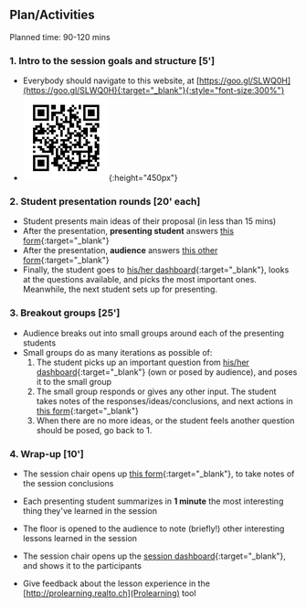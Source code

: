 ## Plan/Activities

Planned time: 90-120 mins


### 1. Intro to the session goals and structure **[5']**
* Everybody should navigate to this website, at [https://goo.gl/SLWQ0H](https://goo.gl/SLWQ0H){:target="_blank"}{:style="font-size:300%"}
* ![... or scan this!](assets/qr.png){:height="450px"}

### 2. Student presentation rounds **[20' each]**
* Student presents main ideas of their proposal (in less than 15 mins)
* After the presentation, **presenting student** answers [this form](https://docs.google.com/forms/d/e/1FAIpQLSeBCqldZH0Hsm_C8vsOisFjsoxwmD-KdT8tENaAjoJu250hLQ/viewform){:target="_blank"}
* After the presentation, **audience** answers [this other form](https://docs.google.com/forms/d/e/1FAIpQLSfibHzH__Y231g1M5UDwbd3jqaot8r7boHd05MPUsk_S7rO_g/viewform){:target="_blank"}
* Finally, the student goes to [his/her dashboard](https://luispprieto.shinyapps.io/dashboard4alexa/#section-student){:target="_blank"}, looks at the questions available, and picks the most important ones. Meanwhile, the next student sets up for presenting.

### 3. Breakout groups **[25']**
* Audience breaks out into small groups around each of the presenting students
* Small groups do as many iterations as possible of:
    1. The student picks up an important question from [his/her dashboard](https://luispprieto.shinyapps.io/dashboard4alexa/#section-student){:target="_blank"} (own or posed by audience), and poses it to the small group
    2. The small group responds or gives any other input. The student takes notes of the responses/ideas/conclusions, and next actions in [this form](https://docs.google.com/forms/d/e/1FAIpQLSdiui6VocqiWJT8YP6P4JzTFbcjzdX3HrVOcolYu3aiNkQEaw/viewform){:target="_blank"}
    3. When there are no more ideas, or the student feels another question should be posed, go back to 1.

### 4. Wrap-up **[10']**
* The session chair opens up [this form](https://docs.google.com/forms/d/e/1FAIpQLSfhuml-t_adSoo-V-tKLipldSURt6tNie-CV9ylk0vjwXkcqg/viewform){:target="_blank"}, to take notes of the session conclusions
* Each presenting student summarizes in **1 minute** the most interesting thing they've learned in the session
* The floor is opened to the audience to note (briefly!) other interesting lessons learned in the session
* The session chair opens up the [session dashboard](https://luispprieto.shinyapps.io/dashboard4alexa/#section-overall){:target="_blank"}, and shows it to the participants

* Give feedback about the lesson experience in the [http://prolearning.realto.ch](Prolearning) tool
